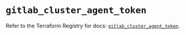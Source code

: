 # `gitlab_cluster_agent_token`

Refer to the Terraform Registry for docs: [`gitlab_cluster_agent_token`](https://registry.terraform.io/providers/gitlabhq/gitlab/16.10.0/docs/resources/cluster_agent_token).

